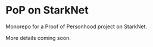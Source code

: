# PoP on StarkNet
Monorepo for a Proof of Personhood project on StarkNet.

More details coming soon.
